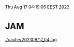 Thu Aug 17 04:19:06 EEST 2023
# JAM
<a href='./cache/202308/17_04.log'>./cache/202308/17_04.log</a>
